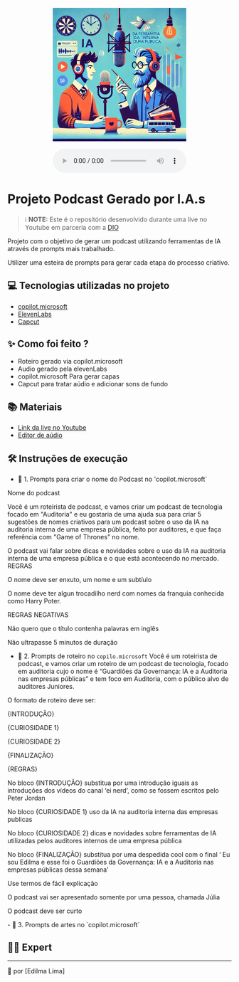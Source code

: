 <p align="center">
<img 
    src="./assets/capa de podcast relacionado a IA como uma ferramenta da auditoria interna de uma empresa pública, fundo na cor azul e cor laranja com referência a Jordan Peterson e Harry Potter com foco na auditoria (1).png"
    width="300"
/>
</p>

</a>
</p>

<p align="center">
   
</p>

<div align="center">
    <audio src="output/podcast_editado.MP3" controls title="Podcast editado"></audio>
</div>

# Projeto Podcast Gerado por I.A.s


 > ℹ️ **NOTE:** Este é o repositório desenvolvido durante uma live no Youtube em parceria com a [DIO](https://dio.me)

Projeto com o objetivo de gerar um podcast utilizando ferramentas de IA através de prompts mais trabalhado.

Utilizer uma esteira de prompts para gerar cada etapa do processo criativo.

## 💻 Tecnologias utilizadas no projeto

- [copilot.microsoft](https://copilot.microsoft.com/)
- [ElevenLabs](https://beta.elevenlabs.io/)
- [Capcut](https://www.capcut.com/pt-br/)

## ✨ Como foi feito ?

- Roteiro gerado via copilot.microsoft
- Audio gerado pela elevenLabs
- copilot.microsoft Para gerar capas
- Capcut para tratar aúdio e adicionar sons de fundo

## 📚 Materiais

- [Link da live no Youtube](https://www.youtube.com)
- [Editor de aúdio](https://www.capcut.com/editor?from_page=landing_page&__action_from=picture_V%C3%ADdeos%20profissionais%20em%20minutos,%20n%C3%A3o%20em%20horas.)


## 🛠️ Instruções de execução


- 🤖 1. Prompts para criar o nome do Podcast no 'copilot.microsoft`
</p>
Nome do podcast
</p>
  Você é um roteirista de podcast, e vamos criar um podcast de tecnologia focado em "Auditoria" e eu gostaria de uma ajuda sua para criar 5 sugestões de nomes criativos para um podcast sobre o uso da IA na auditoria interna de uma empresa pública, feito por auditores, e que faça referência com "Game of Thrones" no nome.
</p>
O podcast vai falar sobre dicas e novidades sobre o uso da IA na auditoria interna de uma empresa pública e o que está acontecendo no mercado.
REGRAS
</p>
O nome deve ser enxuto, um nome e um subtíulo
</p>
O nome deve ter algun trocadilho nerd com nomes da franquia conhecida como Harry Poter.
</p>
REGRAS NEGATIVAS
</p>
Não quero que o título contenha palavras em inglês
</p>
Não ultrapasse 5 minutos de duração

- 🤖 2. Prompts de roteiro no `copilo.microsoft`
Você é um roteirista de podcast, e vamos criar um roteiro de um podcast de tecnologia, focado em auditoria cujo o nome é “Guardiões da Governança: IA e a Auditoria nas empresas públicas” e tem foco em Auditoria, com o público alvo de auditores Juniores.
</p>
O formato de roteiro deve ser:
</p>
{INTRODUÇÃO}
</p>
{CURIOSIDADE 1}
</p>
{CURIOSIDADE 2}
</p>
{FINALIZAÇÃO}
</p>
{REGRAS}
</p>
No bloco {INTRODUÇÃO} substitua por uma introdução iguais as introduções dos vídeos do canal ‘ei nerd’, como se fossem escritos pelo Peter Jordan
</p>
No bloco {CURIOSIDADE 1} uso da IA na auditoria interna das empresas publicas 
</p>
No bloco {CURIOSIDADE 2} dicas e novidades sobre ferramentas de IA utilizadas pelos auditores internos de uma empresa pública
</p>
No bloco {FINALIZAÇÃO} substitua por uma despedida cool com o final ‘ Eu sou Edilma e esse foi o Guardiões da Governança: IA e a Auditoria nas empresas públicas dessa semana’
</p>
Use termos de fácil explicação
</p>
O podcast vai ser apresentado somente por uma pessoa, chamada Júlia
</p>
O podcast deve ser curto
</p>
- 🤖 3. Prompts de artes no `copilot.microsoft`

## 👨‍💻 Expert

<p>
    
---
💜 por [Edilma Lima]
